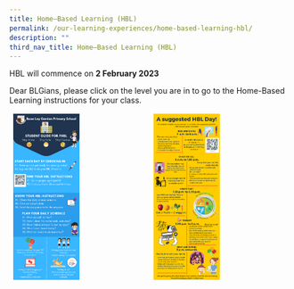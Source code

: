```yaml
---
title: Home–Based Learning (HBL)
permalink: /our-learning-experiences/home-based-learning-hbl/
description: ""
third_nav_title: Home–Based Learning (HBL)
---
```

HBL will commence on **2 February 2023**

Dear BLGians, please click on the level you are in to go to the Home-Based Learning instructions for your class.

<table>
<thead>
  <tr>
    <td><img src ="/images/BLGPS%20HBL%20Infographics%201.png" style="width:50%"></td>
    <td><img src ="/images/BLGPS%20HBL%20Infographics%202.png" style="width:50%"></td>
  </tr>
</thead>
</table>
